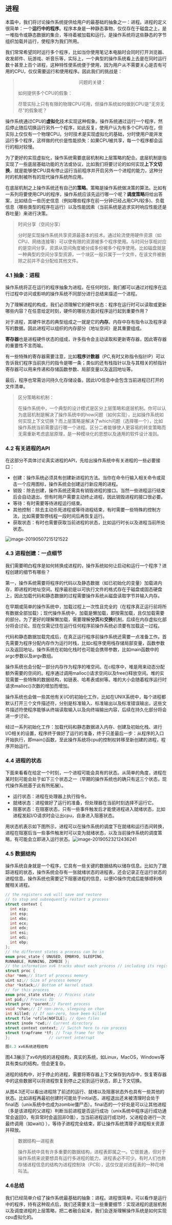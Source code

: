 ## 进程

本篇中，我们将讨论操作系统提供给用户的最基础的抽象之一：进程。进程的定义很简单：一个**运行中的程序**。程序本身是一种静态事物，仅仅存在于磁盘之上，是一堆指令或静态数据的集合，等待着被加载和运行。是操作系统将这些静态的字节组织加载并运行，使程序为我们所用。

我们常常希望同时运行多个程序，比如当你使用笔记本电脑时会同时打开浏览器、收发邮件、玩游戏、听音乐等，实际上，一个典型的操作系统看上去是在同时运行数十甚至上百个进程，这种特性使系统便于使用，因为用户从不需要关心是否有可用的CPU，仅仅需要运行和使用程序。因此我们的挑战是：

> <center>问题的关键：</center>
>
> 如何提供多个CPU的假象：
>
> 尽管实际上只有有限的物理CPU可用，但操作系统如何做到CPU是"无穷无尽"的假象呢？

操作系统通过CPU的**虚拟化**技术实现这种假象。操作系统通过运行一个程序，然后停止随后切换运行另外一个程序，如此反复，使用户认为有多个CPU存在，但实际上仅仅有一个物理CPU。分时技术是实现虚拟化的基础，分时使用户能并发运行多个程序，这样做的代价是性能损失：如果CPU被共享，每一个程序都会运行的相对较慢。

为了更好的实现虚拟化，操作系统需要底层机制和上层策略的配合。底层机制是指实现了一些底层基础功能的方法或协议，比如我们将要讨论的如何实现**上下文切换**，就是能够使CPU具有停止运行当前程序并开启另外一个进程的能力，这种分时的机制被所有的现代操作系统所应用。

在底层机制之上操作系统还有自己的**策略**。策略是操作系统做决策的算法。比如有一系列将要使用CPU的程序，操作系统应该先运行哪一个呢？**调度策略**将给出答案，比如结合一些历史信息（例如哪些程序在前一分钟已经占用CPU较多)、负载信息（哪些类型的程序在运行）以及性能因素（当前系统是追求实时响应性能还是吞吐量）来进行决策。

> 时间分享（空间分享）
>
> 分时是实现操作系统共享资源最基本的技术。通过轮流使用硬件资源（如CPU、网络连接等）可以使有限的资源被多个程序使用。与时间分享相对应的是空间分享，资源从空间角度被分成多份被多个程序使用。比如磁盘就是一种典型的空间分享型资源，一个块区一般只属于一个文件，在该文件被删除之前并不会分配给其他文件。

### 4.1 抽象：进程

操作系统将正在运行的程序抽象为进程。在任何时刻，我们都可以通过对程序在运行过程中访问或影响的操作系统不同部分进行总结来描述一个进程。

为了理解进程的构成，我们必须理解它的硬件状态：程序在运行时可以读取或更新哪些内容？在任意给定时刻，硬件的哪些方面对程序运行起到重要作用？

对于进程，其硬件状态的典型组成之一就是它的**内存**。内存中存有指令以及程序读写的数据。因此进程可以组织的内存部分（地址空间）是其重要组成。

**寄存器**也是进程硬件状态的组成，许多指令会主动读取和更新寄存器，因此寄存器的重要性不言而喻。

有一些特殊的寄存器需要注意，比如**程序计数器**（PC,有时又称指令指针IP）可以告诉我们程序当前执行的指令是哪一条；类似的还有栈指针以及与其相关的桢指针寄存器可以用来传递和存储函数参数、局部变量以及返回地址等。

最后，程序也常需访问持久化存储设备。因此I/O信息中会包含当前进程已打开的文件清单。

> 区分策略和机制：
>
> 在操作系统中，一个典型的设计模式是区分上层策略和底层机制。你可以认为底层机制是解决了操作系统中的how问题（如何实现），比如操作系统如何实现上下文切换？而上层策略是解决了which问题（选择哪一个），比如操作系统当前需要运行哪一个进程。区分二者能够使人更容易的转变策略而无需重新考虑底层原理，是一种模块化的思想以及通用的软件设计准则。

### 4.2 有关进程的API

在这部分不具体讨论真实进程的API，先给出操作系统中有关进程的一些必要接口：

- 创建：操作系统必须具有创建新进程的方法。当你在命令行输入相关命令或双击一个应用图标，操作系统会创建运行新应用的进程。
- 销毁：除去创建，操作系统还需具有销毁进程的接口。当然一些进程运行结束后会自动退出，但有时用户需要主动终止进程，因此销毁进程的接口很必要。
- 等待：有时需要等待进程运行结束。
- 其他控制：除去主动杀死进程或等待进程结束，有时需要一些特殊的控制方法，比如需要暂停线程一段时间后再恢复运行。
- 获取状态：有时也需要获取当前进程的状态，比如运行时长以及进程当前所处状态。

![image-20190507215121522](assets/image-20190507215121522.png)

### 4.3 进程创建：一点细节

我们需要明白程序是如何转换成进程的，操作系统如何让启动和运行一个程序？进程创建的细节有哪些？

第一，操作系统需要将程序的代码以及静态数据（如已初始化的变量）加载进内存，即进程的地址空间。程序最初是以可执行文件的格式存在于磁盘或固态硬盘上，因此加载代码和静态数据的过程需要操作系统从磁盘读取字节并输入内存。

在早期或简单的操作系统中，加载过程上一次性且完全的（在程序真正运行前将所有数据全部加载）；现代操作系统中，加载是懒加载，即按需加载，且仅加载需要的部分。为了更好的理解懒加载，需要理解**分页**和**交换**机制，后续在内存虚拟化部分将会讨论。现在仅需记住在运行任何程序前操作系统必须要有加载这一过程。

代码和静态数据加载完成后，在真正运行程序前操作系统还需要一点准备工作。首先需要为程序分配内存作为运行时栈，比如c程序使用栈存储局部变量，函数参数以及返回地址。操作系统在初始化栈时也可能会携带参数，比如main函数中的argc参数以及argv数组。

操作系统也会分配一部分内存作为程序的堆空间。在c程序中，堆是用来动态分配额外需要的空间的。程序通过调用malloc()请求空间以及free()释放空间。堆的实现需要一些特殊的数据结构，如链表、哈希表或树等。堆的大小会随着程序运行时请求malloc()次数的增加而增加。

操作系统也会做一些其他有关I/O的初始化工作，比如在UNIX系统中，每个进程都默认打开三个文件描述符，分别是标准输入、标准输出以及标准错误输出，这些文件描述符使程序能够从终端读取输入以及向终端输出内容，后续在持久化部分将会进一步讨论。

经过一系列初始化工作：加载代码和静态数据进入内存、创建及初始化栈、进行I/O相关的设置，程序终于做好了运行的准备，终于只差最后一步：从程序的入口开始执行，即main()函数，至此操作系统将cpu的控制权转移至新创建的进程，程序开始运行。

### 4.4 进程的状态

下面来看看在给定一个时刻，一个进程可能会具有的状态。从简单的角度，进程在某时刻可能会处于如下三个状态之一（早期的操作系统也的确只有这三个状态，现代操作系统基于此有所拓展）。

- 运行状态：进程在处理器上执行指令。
- 就绪状态：进程做好了运行的准备，但处理器在当前时刻选择不运行它。
- 阻塞状态：在阻塞状态，只有一些事件触发后才能使进程进入就绪状态，比如进程发起I/O请求时会让出cpu，自身进入阻塞状态。

用状态机表示如下图所示，进程可以在操作系统的调度下在就绪和运行态间转换，进程在阻塞后当一些事件触发时可以变为就绪状态，以及当前操作系统的调度策略，有可能会立即进入运行状态。![image-20190523212436241](assets/image-20190523212436241.png)

### 4.5 数据结构

操作系统自身就是一个程序，它具有一些关键的数据结构以储存信息。比如为了跟踪进程的状态，操作系统会存有一张就绪状态的进程表，还会记录正在运行状态的进程信息。操作系统也需要记下阻塞进程的信息，以便IO操作完成后能够顺利唤醒相关进程。

```c
// the registers xv6 will save and restore
// to stop and subsequently restart a process 
struct context {
  int eip;
  int esp;
  int ebx;
  int ecx;
  int edx;
  int esi;
  int edi;
  int ebp;
};
// the different states a process can be in 
enum proc_state { UNUSED, EMBRYO, SLEEPING,
RUNNABLE, RUNNING, ZOMBIE };
// the information xv6 tracks about each process // including its register context and state 
struct proc {
char *mem;// Start of process memory 
uint sz;// Size of process memory
char *kstack;// Bottom of kernel stack 
// for this process
enum proc_state state; // Process state
int pid;// Process ID
struct proc *parent;// Parent process
void *chan;// If non-zero, sleeping on chan
int killed; // If non-zero, have been killed 
struct file *ofile[NOFILE]; // Open files
struct inode *cwd;// Current directory
struct context context; // Switch here to run process
struct trapframe *tf; // Trap frame for the
};                 // current interrupt

图4.3 xv6系统进程结构
```

图4.3展示了xv6内核的进程结构，真实的系统，如Linux，MacOS，Windows等具有类似的结构，但会更复杂。

进程的结构中，对于停止的进程，需要将寄存器上下文保存到内存中，恢复寄存器中的这些数据可以将进程恢复到停止之前到运行状态，即上下文切换。

从图4.3还可以看出进程除了前述的运行、就绪以及阻塞状态外也具有一些其他的状态。比如进程再最初创建时可能处于initial态，进程退出还未被清理时会处于final态（unix系统中也成为zombie僵尸态）。final态的一个好处是可以让其他进程（多是该进程的父进程）判断当前进程是否运行成功（unix系统中程序运行成功通常会返回0，有异常时会返回非0值），当当前进程运行成功时，父进程会进行一次最终调用（如wait() ），等待子进程完全结束，即让操作系统清理子进程相关资源并释放。

> 数据结构—进程表
>
> 操作系统中具有许多重要的数据结构，进程表即属之一。它很普通，但对于操作系统来说要想具有运行多进程的能力，进程表必不可少。有时人们也称存储进程信息的结构为进程控制块（PCB），这仅仅是对进程表的一种花哨叫法。

### 4.6总结

我们已经简单介绍了操作系统最基础的抽象：进程。进程很简单，可以看作是运行中的程序，持有这种观点后，我们还需要关注一些重要细节：实现进程的底层机制以及调度进程的上层策略，把二者融合起来，我们会逐渐理解操作系统是如何实现cpu虚拟化的。